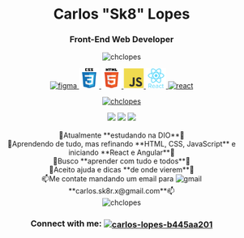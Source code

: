 <h1 align="center">Carlos "Sk8" Lopes</h1>
<h3 align="center">Front-End Web Developer</h3> 
<p align="center"> <img src="https://komarev.com/ghpvc/?username=chclopes&label=Profile%20views&color=0e75b6&style=flat" alt="chclopes" /></p>

<p align="center">  <a href="https://www.figma.com/" target="_blank" rel="noreferrer"> <img src="https://www.vectorlogo.zone/logos/figma/figma-icon.svg" alt="figma" width="40" height="40"/> </a> <a href="https://www.w3schools.com/css/" target="_blank" rel="noreferrer"> <img src="https://raw.githubusercontent.com/devicons/devicon/master/icons/css3/css3-original-wordmark.svg" alt="css3" width="40" height="40"/> </a> <a href="https://www.w3.org/html/" target="_blank" rel="noreferrer"> <img src="https://raw.githubusercontent.com/devicons/devicon/master/icons/html5/html5-original-wordmark.svg" alt="html5" width="40" height="40"/> </a> <a href="https://developer.mozilla.org/en-US/docs/Web/JavaScript" target="_blank" rel="noreferrer"> <img src="https://raw.githubusercontent.com/devicons/devicon/master/icons/javascript/javascript-original.svg" alt="javascript" width="40" height="40"/> </a> <a href="https://reactjs.org/" target="_blank" rel="noreferrer"> <img src="https://raw.githubusercontent.com/devicons/devicon/master/icons/react/react-original-wordmark.svg" alt="react" width="40" height="40"/>  <img src="https://www.vectorlogo.zone/logos/angular/angular-icon.svg" alt="react" width="40" height="40"/></a> </p>
<p align="center"> <a href="https://github.com/ryo-ma/github-profile-trophy"><img src="https://github-profile-trophy.vercel.app/?username=chclopes&theme=merko" alt="chclopes" /></a> </p>

<div align="center">
  <img width="33%" src="https://github-readme-stats.vercel.app/api/top-langs/?username=CHCLopes&show_icons=true&theme=merko&locale=pt-br&layout=compact"/>
  
  <img width="40%" src="https://github-readme-stats.vercel.app/api?username=CHCLopes&show_icons=true&theme=merko&hide_title=true&locale=pt-br"/>

  <img width="40%" src="https://github-readme-stats.vercel.app/api/wakatime?username=@CHCLopes&show_icons=true&theme=merko&hide_title=true&locale=pt-br"/>  
</div><br>

<div align="center">
🔭Atualmente **estudando na DIO**🔭<br>🌱Aprendendo de tudo, mas refinando **HTML, CSS, JavaScript** e iniciando **React e Angular**🌱<br>👯Busco **aprender com tudo e todos**👯<br>🤝Aceito ajuda e dicas **de onde vierem**🤝<br>📫Me contate mandando um email para <img src="https://www.vectorlogo.zone/logos/gmail/gmail-icon.svg" alt="gmail" height="30" width="40" /> **carlos.sk8r.x@gmail.com**📫
</div>

<div align="center"><img  src="https://github-readme-streak-stats.herokuapp.com/?user=chclopes&theme=merko" alt="chclopes" /></div>
<div>
 <h3 align="center">Connect with me:
 <a href="https://linkedin.com/in/carlos-lopes-b445aa201" target="blank"><img align="center" src="https://raw.githubusercontent.com/rahuldkjain/github-profile-readme-generator/master/src/images/icons/Social/linked-in-alt.svg" alt="carlos-lopes-b445aa201" height="30" width="40" /></a></h3>
</div>
